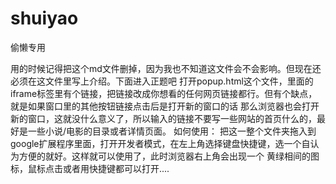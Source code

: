 # shuiyao
偷懒专用


用的时候记得把这个md文件删掉，因为我也不知道这文件会不会影响。但现在还必须在这文件里写上介绍。下面进入正题吧
打开popup.html这个文件，里面的iframe标签里有个链接，把链接改成你想看的任何网页链接都行。但有个缺点，就是如果窗口里的其他按钮链接点击后是打开新的窗口的话
那么浏览器也会打开新的窗口，这就没什么意义了，所以输入的链接不要写一些网站的首页什么的，最好是一些小说/电影的目录或者详情页面。
如何使用：
把这一整个文件夹拖入到google扩展程序里面，打开开发者模式，在左上角选择键盘快捷键，选一个自认为方便的就好。这样就可以使用了，此时浏览器右上角会出现一个
黄绿相间的图标，鼠标点击或者用快捷键都可以打开....

